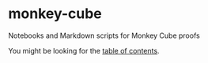 # monkey-cube
Notebooks and Markdown scripts for Monkey Cube proofs

You might be looking for the [table of contents](table_of_contents.ipynb).
